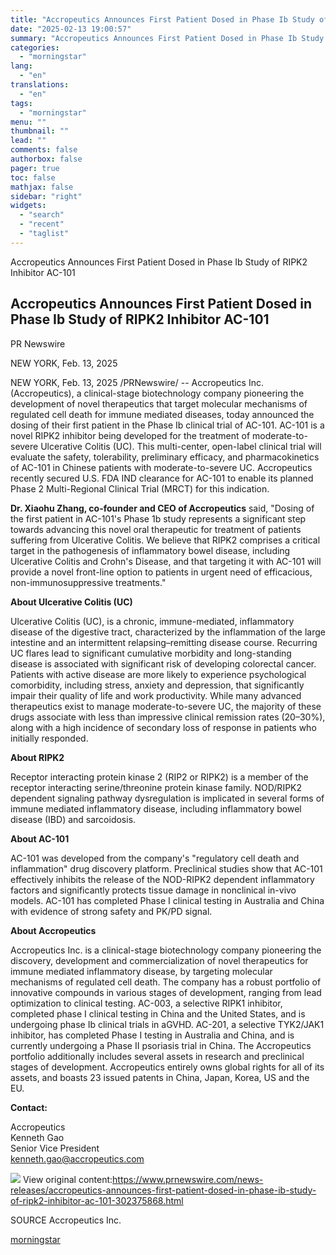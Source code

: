 ```yaml
---
title: "Accropeutics Announces First Patient Dosed in Phase Ib Study of RIPK2 Inhibitor AC-101"
date: "2025-02-13 19:00:57"
summary: "Accropeutics Announces First Patient Dosed in Phase Ib Study of RIPK2 Inhibitor AC-101 Accropeutics Announces First Patient Dosed in Phase Ib Study of RIPK2 Inhibitor AC-101 PR Newswire NEW YORK, Feb. 13, 2025 NEW YORK, Feb. 13, 2025 /PRNewswire/ -- Accropeutics Inc. (Accropeutics), a clinical-stage biotechnology company pioneering the development..."
categories:
  - "morningstar"
lang:
  - "en"
translations:
  - "en"
tags:
  - "morningstar"
menu: ""
thumbnail: ""
lead: ""
comments: false
authorbox: false
pager: true
toc: false
mathjax: false
sidebar: "right"
widgets:
  - "search"
  - "recent"
  - "taglist"
---
```


Accropeutics Announces First Patient Dosed in Phase Ib Study of RIPK2 Inhibitor AC-101

Accropeutics Announces First Patient Dosed in Phase Ib Study of RIPK2 Inhibitor AC-101
--------------------------------------------------------------------------------------

PR Newswire

NEW YORK, Feb. 13, 2025


NEW YORK, Feb. 13, 2025 /PRNewswire/ -- Accropeutics Inc. (Accropeutics), a clinical-stage biotechnology company pioneering the development of novel therapeutics that target molecular mechanisms of regulated cell death for immune mediated diseases, today announced the dosing of their first patient in the Phase Ib clinical trial of AC-101. AC-101 is a novel RIPK2 inhibitor being developed for the treatment of moderate-to-severe Ulcerative Colitis (UC). This multi-center, open-label clinical trial will evaluate the safety, tolerability, preliminary efficacy, and pharmacokinetics of AC-101 in Chinese patients with moderate-to-severe UC. Accropeutics recently secured U.S. FDA IND clearance for AC-101 to enable its planned Phase 2 Multi-Regional Clinical Trial (MRCT) for this indication.

**Dr. Xiaohu Zhang, co-founder and CEO of Accropeutics** said, "Dosing of the first patient in AC-101's Phase 1b study represents a significant step towards advancing this novel oral therapeutic for treatment of patients suffering from Ulcerative Colitis. We believe that RIPK2 comprises a critical target in the pathogenesis of inflammatory bowel disease, including Ulcerative Colitis and Crohn's Disease, and that targeting it with AC-101 will provide a novel front-line option to patients in urgent need of efficacious, non-immunosuppressive treatments."

**About Ulcerative Colitis (UC)**

Ulcerative Colitis (UC), is a chronic, immune-mediated, inflammatory disease of the digestive tract, characterized by the inflammation of the large intestine and an intermittent relapsing–remitting disease course. Recurring UC flares lead to significant cumulative morbidity and long-standing disease is associated with significant risk of developing colorectal cancer. Patients with active disease are more likely to experience psychological comorbidity, including stress, anxiety and depression, that significantly impair their quality of life and work productivity. While many advanced therapeutics exist to manage moderate-to-severe UC, the majority of these drugs associate with less than impressive clinical remission rates (20–30%), along with a high incidence of secondary loss of response in patients who initially responded.

**About RIPK2**

Receptor interacting protein kinase 2 (RIP2 or RIPK2) is a member of the receptor interacting serine/threonine protein kinase family. NOD/RIPK2 dependent signaling pathway dysregulation is implicated in several forms of immune mediated inflammatory disease, including inflammatory bowel disease (IBD) and sarcoidosis.

**About AC-101**

AC-101 was developed from the company's "regulatory cell death and inflammation" drug discovery platform. Preclinical studies show that AC-101 effectively inhibits the release of the NOD-RIPK2 dependent inflammatory factors and significantly protects tissue damage in nonclinical in-vivo models. AC-101 has completed Phase I clinical testing in Australia and China with evidence of strong safety and PK/PD signal.

**About Accropeutics**

Accropeutics Inc. is a clinical-stage biotechnology company pioneering the discovery, development and commercialization of novel therapeutics for immune mediated inflammatory disease, by targeting molecular mechanisms of regulated cell death. The company has a robust portfolio of innovative compounds in various stages of development, ranging from lead optimization to clinical testing. AC-003, a selective RIPK1 inhibitor, completed phase I clinical testing in China and the United States, and is undergoing phase Ib clinical trials in aGVHD. AC-201, a selective TYK2/JAK1 inhibitor, has completed Phase I testing in Australia and China, and is currently undergoing a Phase II psoriasis trial in China. The Accropeutics portfolio additionally includes several assets in research and preclinical stages of development. Accropeutics entirely owns global rights for all of its assets, and boasts 23 issued patents in China, Japan, Korea, US and the EU.

**Contact:**

Accropeutics  
Kenneth Gao  
Senior Vice President  
[kenneth.gao@accropeutics.com](mailto:kenneth.gao@accropeutics.com)

 ![](https://c212.net/c/img/favicon.png?sn=CN18840&sd=2025-02-13) View original content:<https://www.prnewswire.com/news-releases/accropeutics-announces-first-patient-dosed-in-phase-ib-study-of-ripk2-inhibitor-ac-101-302375868.html>

SOURCE Accropeutics Inc.

[morningstar](https://www.morningstar.com/news/pr-newswire/20250213cn18840/accropeutics-announces-first-patient-dosed-in-phase-ib-study-of-ripk2-inhibitor-ac-101)
